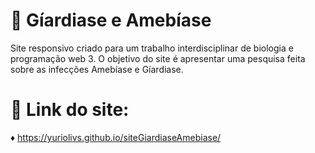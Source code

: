 # 🦠 Gíardiase e Amebíase
Site responsivo criado para um trabalho interdisciplinar de biologia e programação web 3. O objetivo do site é apresentar uma pesquisa feita sobre as infecções Amebíase
e Gíardiase.

# 🔗 Link do site:
♦ https://yuriolivs.github.io/siteGiardiaseAmebiase/

